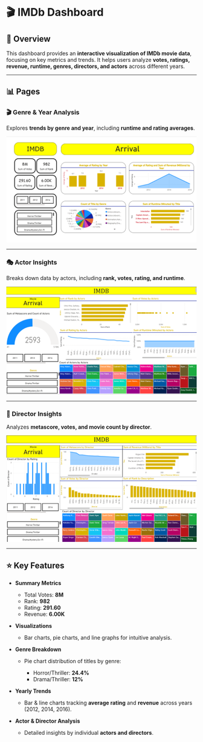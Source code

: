 # 🎬 IMDb Dashboard

## 📖 Overview

This dashboard provides an **interactive visualization of IMDb movie data**, focusing on key metrics and trends. It helps users analyze **votes, ratings, revenue, runtime, genres, directors, and actors** across different years.

---
## 📊 Pages
### 🎬 Genre & Year Analysis

Explores **trends by genre and year**, including **runtime and rating averages**.

![Genre & Year Analysis](Genre_&_Year_Analysis.png)


---

### 🎭 Actor Insights

Breaks down data by actors, including **rank, votes, rating, and runtime**.

![Actor Insights](Actor_Insights.png)

---

### 🎥 Director Insights

Analyzes **metascore, votes, and movie count by director**.

![Director Insights](Director_Insights.png)

---

## ⭐ Key Features

* **Summary Metrics**

  * Total Votes: **8M**
  * Rank: **982**
  * Rating: **291.60**
  * Revenue: **6.00K**

* **Visualizations**

  * Bar charts, pie charts, and line graphs for intuitive analysis.

* **Genre Breakdown**

  * Pie chart distribution of titles by genre:

    * Horror/Thriller: **24.4%**
    * Drama/Thriller: **12%**

* **Yearly Trends**

  * Bar & line charts tracking **average rating** and **revenue** across years (2012, 2014, 2016).

* **Actor & Director Analysis**

  * Detailed insights by individual **actors and directors**.

